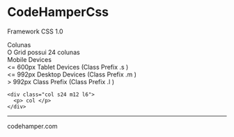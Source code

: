 # CodeHamperCss
Framework CSS 1.0

Colunas <br>
O Grid possui 24 colunas<br>
Mobile Devices<br>
<= 600px 	Tablet Devices (Class Prefix .s )<br>
<= 992px 	Desktop Devices (Class Prefix .m )<br> > 992px Class Prefix (Class Prefix .l )
```
<div class="col s24 m12 l6">
  <p> col </p>
</div>
```
<hr>
codehamper.com
